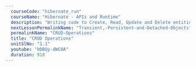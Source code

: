 ```yaml
---
  courseCode: "hibernate_run"
  courseName: "Hibernate - APIs and Runtime"
  description: "Writing code to Create, Read, Update and Delete entities in the database."
  nextLessonPermalinkName: "Transient,-Persistent-and-Detached-Objects"
  permalinkName: "CRUD-Operations"
  title: "CRUD Operations"
  unitSlNo: "1.1"
  youtube: "hDBQy-dWC0A"
  duration: 918
---
```

